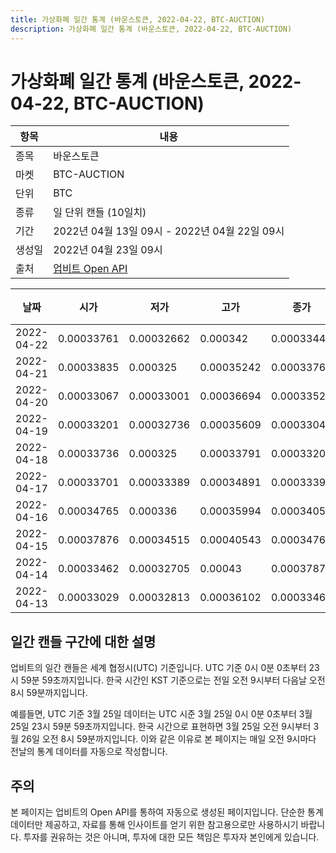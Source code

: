 ```yaml
---
title: 가상화폐 일간 통계 (바운스토큰, 2022-04-22, BTC-AUCTION)
description: 가상화폐 일간 통계 (바운스토큰, 2022-04-22, BTC-AUCTION)
---
```



가상화폐 일간 통계 (바운스토큰, 2022-04-22, BTC-AUCTION)
===

|항목|내용|
|--|--|
|종목|바운스토큰|
|마켓|BTC-AUCTION|
|단위|BTC|
|종류|일 단위 캔들 (10일치)|
|기간|2022년 04월 13일 09시 - 2022년 04월 22일 09시|
|생성일|2022년 04월 23일 09시|
|출처|[업비트 Open API](https://docs.upbit.com)|


|날짜|시가|저가|고가|종가|비고|
|--|--|--|--|--|--|
|2022-04-22|0.00033761|0.00032662|0.000342|0.00033444|    |
|2022-04-21|0.00033835|0.000325|0.00035242|0.0003376|    |
|2022-04-20|0.00033067|0.00033001|0.00036694|0.00033529|    |
|2022-04-19|0.00033201|0.00032736|0.00035609|0.00033046|    |
|2022-04-18|0.00033736|0.000325|0.00033791|0.00033201|    |
|2022-04-17|0.00033701|0.00033389|0.00034891|0.0003339|    |
|2022-04-16|0.00034765|0.000336|0.00035994|0.00034053|    |
|2022-04-15|0.00037876|0.00034515|0.00040543|0.00034765|    |
|2022-04-14|0.00033462|0.00032705|0.00043|0.00037876|    |
|2022-04-13|0.00033029|0.00032813|0.00036102|0.00033462|    |


일간 캔들 구간에 대한 설명
---


업비트의 일간 캔들은 세계 협정시(UTC) 기준입니다. 
UTC 기준 0시 0분 0초부터 23시 59분 59초까지입니다. 
한국 시간인 KST 기준으로는 전일 오전 9시부터 다음날 오전 8시 59분까지입니다. 


예를들면, UTC 기준 3월 25일 데이터는 UTC 시준 3월 25일 0시 0분 0초부터 3월 25일 23시 59분 59초까지입니다. 
한국 시간으로 표현하면 3월 25일 오전 9시부터 3월 26일 오전 8시 59분까지입니다. 
이와 같은 이유로 본 페이지는 매일 오전 9시마다 전날의 통계 데이터를 자동으로 작성합니다. 


주의
---


본 페이지는 업비트의 Open API를 통하여 자동으로 생성된 페이지입니다. 
단순한 통계 데이터만 제공하고, 자료를 통해 인사이트를 얻기 위한 참고용으로만 사용하시기 바랍니다. 
투자를 권유하는 것은 아니며, 투자에 대한 모든 책임은 투자자 본인에게 있습니다. 

